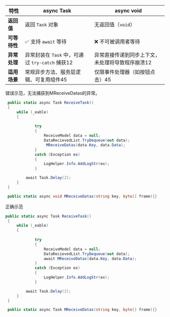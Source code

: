 
| **特性**‌    | ‌**async Task**‌                     | ‌**async void**‌           |
| ---------- | ------------------------------------ | -------------------------- |
| ‌**返回值**‌  | 返回 `Task` 对象                         | 无返回值（`void`）               |
| ‌**可等待性**‌ | ✅ 支持 `await` 等待                      | ❌ 不可被调用者等待                 |
| ‌**异常处理**‌ | 异常封装在 `Task` 中，可通过 `try-catch` 捕获‌12 | 异常直接传递到同步上下文，未处理将导致程序崩溃‌12 |
| ‌**适用场景**‌ | 常规异步方法、服务层逻辑、可复用组件‌45                | 仅限事件处理器（如按钮点击）‌45          |

错误示范，无法捕获到MReceiveDatas的异常。
```C#
 public static async Task ReceiveTask()
 {
     while (_eable)
     {
         
             try
             {
                 ReceiveModel data = null;
                 DataRecievedList.TryDequeue(out data);
                  MReceiveDatas(data.Key, data.Data);
             }
             catch (Exception ex)
             {
                 LogHelper.Info.AddLogStr(ex);
             }

         await Task.Delay(2);
     }
 }

 public static async void MReceiveDatas(string key, byte[] frame){}

```

正确示范
```C#
public static async Task ReceiveTask()
 {
     while (_eable)
     {
         
             try
             {
                 ReceiveModel data = null;
                 DataRecievedList.TryDequeue(out data);
                 await MReceiveDatas(data.Key, data.Data);
             }
             catch (Exception ex)
             {
                 LogHelper.Info.AddLogStr(ex);
             }

         await Task.Delay(2);
     }
 }

 public static async Task MReceiveDatas(string key, byte[] frame){}
```
